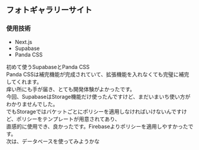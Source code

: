 ## フォトギャラリーサイト

### 使用技術
- Next.js
- Supabase
- Panda CSS

初めて使うSupabaseとPanda CSS    
Panda CSSは補完機能が完成されていて、拡張機能を入れなくても完璧に補完してくれます。    
痒い所にも手が届き、とても開発体験がよかったです。    
今回、SupabaseはStorage機能だけ使ったんですけど、まだいまいち使い方がわかりませんでした。    
でもStorageではバケットごとにポリシーを適用しなければいけないんですけど、ポリシーをテンプレートが用意されてあり、    
直感的に使用でき、良かったです。Firebaseよりポリシーを適用しやすかったです。    
次は、データベースを使ってみようかな
